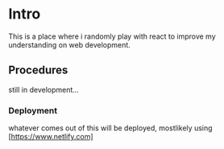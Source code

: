 # Intro
This is a place where i randomly play with react to improve my understanding on web development.

## Procedures

still in development...

### Deployment
whatever comes out of this will be deployed, mostlikely using [https://www.netlify.com]




